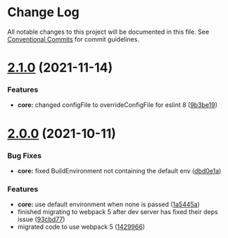 # Change Log

All notable changes to this project will be documented in this file.
See [Conventional Commits](https://conventionalcommits.org) for commit guidelines.

# [2.1.0](https://github.com/FreshGuy32/builderbuch/compare/v2.0.0...v2.1.0) (2021-11-14)

### Features

-   **core:** changed configFile to overrideConfigFile for eslint 8 ([9b3be19](https://github.com/FreshGuy32/builderbuch/commit/9b3be199cfbb14bf3fb6a7cfd55f30d61813c69d))

# [2.0.0](https://github.com/FreshGuy32/builderbuch/compare/v1.3.1...v2.0.0) (2021-10-11)

### Bug Fixes

-   **core:** fixed BuildEnvironment not containing the default env ([dbd0e1a](https://github.com/FreshGuy32/builderbuch/commit/dbd0e1a9079c7bdb49def6e892ec704b4d2a51b1))

### Features

-   **core:** use default environment when none is passed ([1a5445a](https://github.com/FreshGuy32/builderbuch/commit/1a5445a4941ff336e892ffd6055f21e1963ef6e5))
-   finished migrating to webpack 5 after dev server has fixed their deps issue ([93cbd77](https://github.com/FreshGuy32/builderbuch/commit/93cbd77ef058681e77595e555b3ba0ebd401c5a4))
-   migrated code to use webpack 5 ([1429966](https://github.com/FreshGuy32/builderbuch/commit/1429966b4a5c34c55bc0eed2d284064613723b1c))
